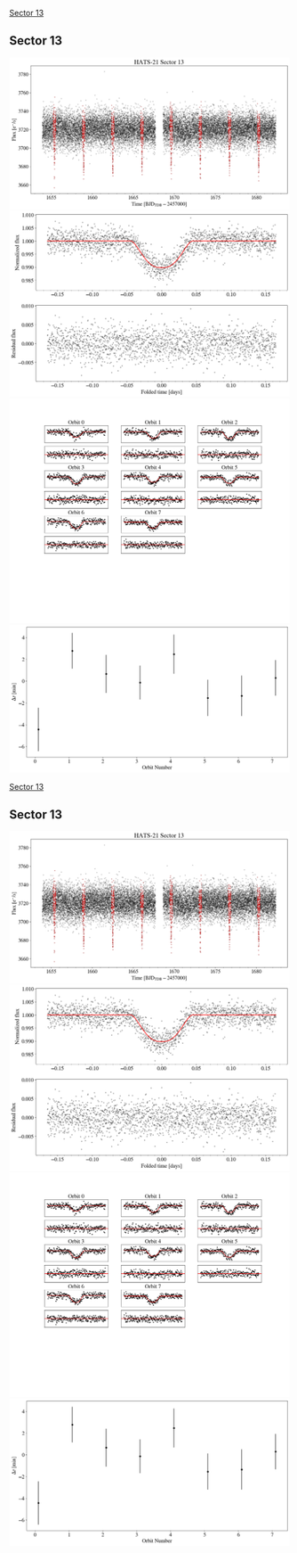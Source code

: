 [Sector 13](#sector13)

<a name = "sector13"></a>
## Sector 13
![alt text](/tt/HATS-21_Sector_13/HATS-21_Sector_13_a_TimeSeries.png)
![alt text](/tt/HATS-21_Sector_13/HATS-21_Sector_13_b_FoldedLightCurve.png)
![alt text](/tt/HATS-21_Sector_13/HATS-21_Sector_13_b_IndividualTransitsWithFit.png)
![alt text](/tt/HATS-21_Sector_13/HATS-21_Sector_13_c_TimingResiduals.png)

[Sector 13](#sector13)

<a name = "sector13"></a>
## Sector 13
![alt text](/tt/HATS-21_Sector_13/HATS-21_Sector_13_a_TimeSeries.png)
![alt text](/tt/HATS-21_Sector_13/HATS-21_Sector_13_b_FoldedLightCurve.png)
![alt text](/tt/HATS-21_Sector_13/HATS-21_Sector_13_b_IndividualTransitsWithFit.png)
![alt text](/tt/HATS-21_Sector_13/HATS-21_Sector_13_c_TimingResiduals.png)

